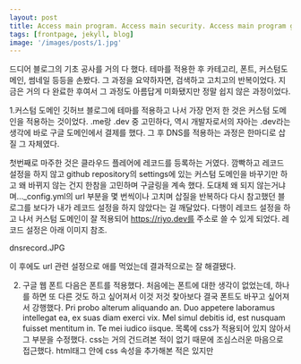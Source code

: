 ```yaml
---
layout: post
title: Access main program. Access main security. Access main program grid
tags: [frontpage, jekyll, blog]
image: '/images/posts/1.jpg'
---
```


드디어 블로그의 기초 공사를 거의 다 했다.
테마를 적용한 후 카테고리, 폰트, 커스텀도메인, 썸네일 등등을 손봤다.
그 과정을 요약하자면, 검색하고 고치고의 반복이었다.
지금은 거의 다 완료한 후여서 그 과정도 아름답게 미화됐지만 정말 쉽지 않은 과정이었다.

1.커스텀 도메인
깃허브 블로그에 테마를 적용하고 나서 가장 먼저 한 것은 커스텀 도메인을 적용하는 것이었다. .me랑 .dev 중 고민하다, 역시 개발자로서의 자아는 .dev라는 생각에 바로 구글 도메인에서 결제를 했다.
그 후 DNS를 적용하는 과정은 한마디로 삽질 그 자체였다.

첫번째로 마주한 것은 클라우드 플레어에 레코드를 등록하는 거였다.
깜빡하고 레코드 설정을 하지 않고 github repository의 settings에 있는 커스텀 도메인을 바꾸기만 하고 왜 바뀌지 않는 건지 한참을 고민하며 구글링을 계속 했다. 도대체 왜 되지 않는거냐며…_config.yml의 url 부분을 몇 번씩이나 고치며 삽질을 반복하다 다시 참고했던 블로그를 보다가 내가 레코드 설정을 하지 않았다는 걸 깨달았다. 다행이 레코드 설정을 하고 나서 커스텀 도메인이 잘 적용되어 https://riyo.dev를 주소로 쓸 수 있게 되었다. 레코드 설정은 아래 이미지 참조.

dnsrecord.JPG

이 후에도 url 관련 설정으로 애를 먹었는데 결과적으로는 잘 해결됐다.

2. 구글 웹 폰트
다음은 폰트를 적용했다. 처음에는 폰트에 대한 생각이 없었는데, 하나를 하면 또 다른 것도 하고 싶어져서 이것 저것 찾아보다 결국 폰트도 바꾸고 싶어져서 강행했다.
Pri probo alterum aliquando an. Duo appetere laboramus intellegat ea, ex suas diam exerci vix. Mel simul debitis id, est nusquam fuisset mentitum in. Te mei iudico iisque.
목록에 css가 적용되어 있지 않아서 그 부분을 수정했다. css는 거의 건드려본 적이 없기 때문에 조심스러운 마음으로 접근했다. html태그 안에 css 속성을 추가해본 적은 있지만 <style>태그 안에서 건드려본 적은 없어서 혹시나 뭐가 잘못되면 어떡하나 걱정이 많이 됐지만 정말 간단하게 수정할 수 있었다. 나는 list의 bullet을 제거했다.

```html
<style>
    .posts-list {
        list-style-type: none;
    }
</style>
```

5. 트위터카드와 오픈그래프
4까지 완료하고 나서 기쁜 마음에 트